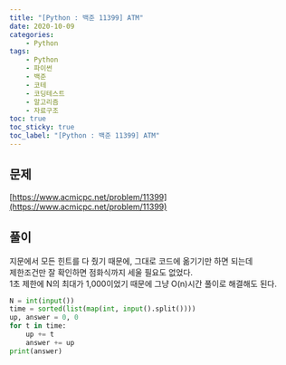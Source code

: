 ```yaml
---
title: "[Python : 백준 11399] ATM"
date: 2020-10-09
categories:
    - Python
tags:
    - Python
    - 파이썬
    - 백준
    - 코테
    - 코딩테스트
    - 알고리즘
    - 자료구조
toc: true
toc_sticky: true
toc_label: "[Python : 백준 11399] ATM"
---
```

## 문제
[https://www.acmicpc.net/problem/11399](https://www.acmicpc.net/problem/11399)  
  
## 풀이
지문에서 모든 힌트를 다 줬기 때문에, 그대로 코드에 옮기기만 하면 되는데  
제한조건만 잘 확인하면 점화식까지 세울 필요도 없었다.  
1초 제한에 N의 최대가 1,000이었기 때문에 그냥 O(n)시간 풀이로 해결해도 된다.

```python
N = int(input())
time = sorted(list(map(int, input().split())))
up, answer = 0, 0
for t in time:
    up += t
    answer += up
print(answer)
```
